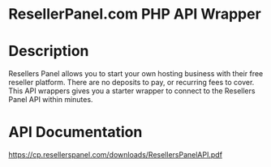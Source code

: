 # ResellerPanel.com PHP API Wrapper

# Description

Resellers Panel allows you to start your own hosting business with their free reseller platform. There are no deposits to pay, or recurring fees to cover.  This API wrappers gives you a starter wrapper to connect to the Resellers Panel API within minutes.

# API Documentation

https://cp.resellerspanel.com/downloads/ResellersPanelAPI.pdf
